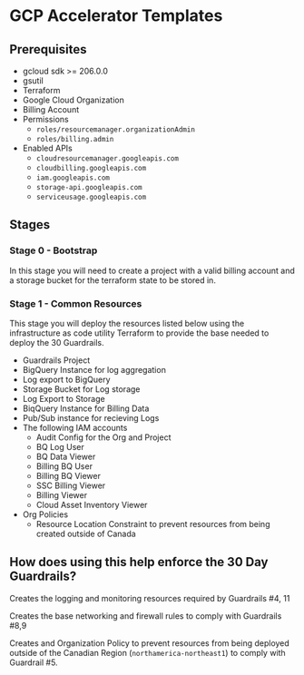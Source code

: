 # GCP Accelerator Templates

## Prerequisites

- gcloud sdk >= 206.0.0
- gsutil
- Terraform
- Google Cloud Organization
- Billing Account
- Permissions
    - `roles/resourcemanager.organizationAdmin`
    - `roles/billing.admin`
- Enabled APIs
    - `cloudresourcemanager.googleapis.com`
    - `cloudbilling.googleapis.com`
    - `iam.googleapis.com`
    - `storage-api.googleapis.com`
    - `serviceusage.googleapis.com`

## Stages

### Stage 0 - Bootstrap

In this stage you will need to create a project with a valid billing account and a storage bucket for the terraform state to be stored in.

### Stage 1 - Common Resources

This stage you will deploy the resources listed below using the infrastructure as code utility Terraform to provide the base needed to deploy the 30 Guardrails.

- Guardrails Project
- BigQuery Instance for log aggregation
- Log export to BigQuery
- Storage Bucket for Log storage
- Log Export to Storage
- BiqQuery Instance for Billing Data
- Pub/Sub instance for recieving Logs
- The following IAM accounts
    - Audit Config for the Org and Project
    - BQ Log User
    - BQ Data Viewer
    - Billing BQ User
    - Billing BQ Viewer
    - SSC Billing Viewer
    - Billing Viewer
    - Cloud Asset Inventory Viewer
- Org Policies
    - Resource Location Constraint to prevent resources from being created outside of Canada


## How does using this help enforce the 30 Day Guardrails?

Creates the logging and monitoring resources required by Guardrails #4, 11

Creates the base networking and firewall rules to comply with Guardrails #8,9

Creates and Organization Policy to prevent resources from being deployed outside of the Canadian Region (`northamerica-northeast1`) to comply with Guardrail #5.